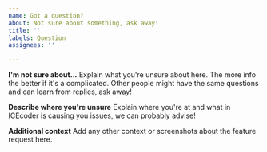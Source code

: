 ```yaml
---
name: Got a question?
about: Not sure about something, ask away!
title: ''
labels: Question
assignees: ''

---
```


**I'm not sure about...**
Explain what you're unsure about here. The more info the better if it's a complicated. Other people might have the same questions and can learn from replies, ask away!

**Describe where you're unsure**
Explain where you're at and what in ICEcoder is causing you issues, we can probably advise!

**Additional context**
Add any other context or screenshots about the feature request here.
